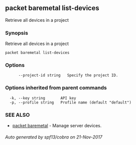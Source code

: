 ## packet baremetal list-devices

Retrieve all devices in a project

### Synopsis


Retrieve all devices in a project

```
packet baremetal list-devices
```

### Options

```
      --project-id string   Specify the project ID.
```

### Options inherited from parent commands

```
  -k, --key string       API key
  -p, --profile string   Profile name (default "default")
```

### SEE ALSO
* [packet baremetal](packet_baremetal.md)	 - Manage server devices.

###### Auto generated by spf13/cobra on 21-Nov-2017
